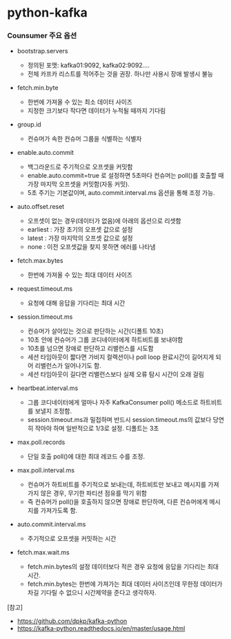 # python-kafka

### Counsumer 주요 옵션
- bootstrap.servers
  - 정의된 포맷: kafka01:9092, kafka02:9092….
  - 전체 카프카 리스트를 적어주는 것을 권장. 하나만 사용시 장애 발생시 불능

- fetch.min.byte
  - 한번에 가져올 수 있는 최소 데이터 사이즈
  - 지정한 크기보다 작다면 데이터가 누적될 때까지 기다림

- group.id
  - 컨슈머가 속한 컨슈머 그룹을 식별하는 식별자

- enable.auto.commit
  - 백그라운드로 주기적으로 오프셋을 커밋함
  - enable.auto.commit=true 로 설정하면 5초마다 컨슈머는 poll()를 호출할 때 가장 마지막 오프셋을 커밋함(자동 커밋).
  - 5초 주기는 기본값이며, auto.commit.interval.ms 옵션을 통해 조정 가능.

- auto.offset.reset
  - 오프셋이 없는 경우(데이터가 없음)에 아래의 옵션으로 리셋함
  - earliest : 가장 초기의 오프셋 값으로 설정
  - latest : 가장 마지막의 오프셋 값으로 설정
  - none : 이전 오프셋값을 찾지 못하면 에러를 나타냄

- fetch.max.bytes
  - 한번에 가져올 수 있는 최대 데이터 사이즈

- request.timeout.ms
  - 요청에 대해 응답을 기다리는 최대 시간

- session.timeout.ms
  - 컨슈머가 살아있는 것으로 판단하는 시간(디폴트 10초)
  - 10초 안에 컨슈머가 그룹 코디네이터에게 하트비트를 보내야함
  - 10초를 넘으면 장애로 판단하고 리밸런스를 시도함
  - 세션 타임아웃이 짧다면 가비지 컬렉션이나 poll loop 완료시간이 길어지게 되어 리밸런스가 일어나기도 함.
  - 세션 타임아웃이 길다면 리밸런스보다 실제 오류 탐시 시간이 오래 걸림

- heartbeat.interval.ms
  - 그룹 코디네이터에게 얼마나 자주 KafkaConsumer poll() 메소드로 하트비트를 보낼지 조정함.
  - session.timeout.ms과 밀접하며 반드시 session.timeout.ms의 값보다 당연히 작아야 하며 일반적으로 1/3로 설정. 디폴트는 3초

- max.poll.records
  - 단일 호출 poll()에 대한 최대 레코드 수를 조정.

- max.poll.interval.ms
  - 컨슈머가 하트비트를 주기적으로 보내는데, 하트비트만 보내고 메시지를 가져가지 않은 경우, 무기한 파티션 점유를 막기 위함
  - 즉 컨슈머가 poll()을 호출하지 않으면 장애로 판단하며, 다른 컨슈머에게 메시지를 가져가도록 함.

- auto.commit.interval.ms
  - 주기적으로 오프셋을 커밋하는 시간

- fetch.max.wait.ms
  - fetch.min.bytes의 설정 데이터보다 적은 경우 요청에 응답을 기다리는 최대 시간.
  - fetch.min.bytes는 한번에 가져가는 최대 데이터 사이즈인데 무한정 데이터가 차길 기다릴 수 없으니 시간제약을 준다고 생각하자.

[참고]
- https://github.com/dpkp/kafka-python
- https://kafka-python.readthedocs.io/en/master/usage.html
